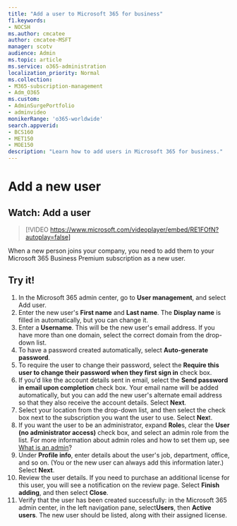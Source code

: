 ```yaml
---
title: "Add a user to Microsoft 365 for business"
f1.keywords:
- NOCSH
ms.author: cmcatee
author: cmcatee-MSFT
manager: scotv
audience: Admin
ms.topic: article
ms.service: o365-administration
localization_priority: Normal
ms.collection: 
- M365-subscription-management 
- Adm_O365
ms.custom: 
- AdminSurgePortfolio
- adminvideo
monikerRange: 'o365-worldwide'
search.appverid:
- BCS160
- MET150
- MOE150
description: "Learn how to add users in Microsoft 365 for business."
---
```


# Add a new user

## Watch: Add a user

> [!VIDEO https://www.microsoft.com/videoplayer/embed/RE1FOfN?autoplay=false]

When a new person joins your company, you need to add them to your Microsoft 365 Business Premium subscription as a new user.

## Try it!

1. In the Microsoft 365 admin center, go to **User management**, and select Add user.
1. Enter the new user's **First name** and **Last name**. The **Display name** is filled in automatically, but you can change it.
1. Enter a **Username**. This will be the new user's email address. If you have more than one domain, select the correct domain from the drop-down list.
1. To have a password created automatically, select **Auto-generate password**.
1. To require the user to change their password, select the **Require this user to change their password when they first sign in** check box.
1. If you'd like the account details sent in email, select the **Send password in email upon completion** check box. Your email name will be added automatically, but you can add the new user's alternate email address so that they also receive the account details. Select **Next**.
1. Select your location from the drop-down list, and then select the check box next to the subscription you want the user to use. Select **Nex**t.
1. If you want the user to be an administrator, expand **Role**s, clear the **User (no administrator access)** check box, and select an admin role from the list. For more information about admin roles and how to set them up, see [What is an admin](what-is-admin.md)?
1. Under **Profile info**, enter details about the user's job, department, office, and so on. (You or the new user can always add this information later.) Select **Next**.
1. Review the user details. If you need to purchase an additional license for this user, you will see a notification on the review page. Select **Finish adding**, and then select **Close**.
1. Verify that the user has been created successfully: in the Microsoft 365 admin center, in the left navigation pane, select**Users**, then **Active users**. The new user should be listed, along with their assigned license.